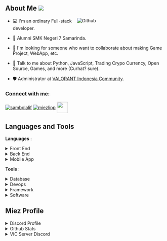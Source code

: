 <h2> About Me <img src = "https://media0.giphy.com/media/KDDpcKigbfFpnejZs6/giphy.gif?cid=ecf05e47oy6f4zjs8g1qoiystc56cu7r9tb8a1fe76e05oty&rid=giphy.gif" width = 100px></h2>

<img width="55%" align="right" alt="Github" src="https://smkn7-smr.sch.id/uploads/konten/maxresdefault_(1).jpg" />


- 💻 I'm an ordinary Full-stack developer.

- 🎒 Alumni SMK Negeri 7 Samarinda.

- 👯 I'm looking for someone who want to collaborate about making Game Project, WebApp, etc. 

- 💬 Talk to me about Python, JavaScript, Trading Crypo Currency, Open Source, Games, and more (Curhat? sure).

- 🛡️ Administrator at [VALORANT Indonesia Community](https://discord.gg/valorantindonesia).

<h3 align="left">Connect with me:</h3>
<p align="left">
<a href="https://fb.com/sambolalif" target="blank"><img align="center" src="https://raw.githubusercontent.com/rahuldkjain/github-profile-readme-generator/master/src/images/icons/Social/facebook.svg" alt="sambolalif" height="30" width="40" /></a>
<a href="https://instagram.com/miezlipp" target="blank"><img align="center" src="https://raw.githubusercontent.com/rahuldkjain/github-profile-readme-generator/master/src/images/icons/Social/instagram.svg" alt="miezlipp" height="30" width="40" /></a>
<a href="https://api.whatsapp.com/send?phone=081350102291&text=Mengocok" target="blank"><img align="center" src="https://seeklogo.com/images/W/whatsapp-icon-logo-8CA4FB831E-seeklogo.com.png" height="35" width="35" /></a>

 
## Languages and Tools
  
  <a align="left"> <b>Languages</b> : </a>

<details>
  
  <summary> Front End </summary>
  
  <code><a href="https://www.w3.org/html/" target="_blank"><span>HTML 5</span><img height="20" src="https://raw.githubusercontent.com/WilloIzCitron/WilloIzCitron/447d57790bc691f7d3cfd303ee6826543d14d1e9/HTML5_Logo.svg"></a></code>
  <code><a href="https://www.w3schools.com/css/" target="_blank"><span>CSS</span><img height="20" src="https://github.com/WilloIzCitron/WilloIzCitron/blob/main/CSS3_logo_and_wordmark.svg.png"></a></code>
  <code><a href="https://vuejs.org/" target="_blank"><span>Vue.js</span><img height="20" src="https://raw.githubusercontent.com/devicons/devicon/master/icons/vuejs/vuejs-original-wordmark.svg"></a></code>
  <code><a href="https://nodejs.org" target="_blank"><span>node.js</span><img height="20" src="https://raw.githubusercontent.com/WilloIzCitron/readme-profile-source/main/nodejs-seeklogo.com.svg"></a></code>
  <code><a href="https://developer.mozilla.org/en-US/docs/Web/JavaScript" target="_blank"><span>Java Script</span><img height="20" src="https://upload.wikimedia.org/wikipedia/commons/thumb/6/6a/JavaScript-logo.png/600px-JavaScript-logo.png"></a></code>
  <code><a href="https://reactjs.org/" target="_blank"><span>react.js</span><img height="20" src="https://raw.githubusercontent.com/devicons/devicon/master/icons/react/react-original-wordmark.svg"></a></code>
  
</details>

<details>

  <summary> Back End </summary>
  
  <code><a href="https://www.python.org" target="_blank"><span>Python</span><img height="20" src="https://raw.githubusercontent.com/WilloIzCitron/WilloIzCitron/447d57790bc691f7d3cfd303ee6826543d14d1e9/Python-logo-notext.svg"></a></code>
  <code><a href="https://www.cplusplus.com/" target="_blank"><span>C++</span><img height="20" src="https://raw.githubusercontent.com/devicons/devicon/master/icons/cplusplus/cplusplus-original.svg"></a></code>
   <code><a href="https://www.java.com/" target="_blank"><span>Java</span><img height="20" src="https://raw.githubusercontent.com/devicons/devicon/master/icons/java/java-original.svg"></a></code>
   <code><a href="https://www.php.net/" target="_blank"><span>PHP</span><img height="20" src="https://raw.githubusercontent.com/devicons/devicon/master/icons/php/php-original.svg"></a></code>
  

</details>

<details>

  <summary> Mobile App </summary>
  
  <code><a href="https://flutter.dev/" target="_blank"><span>Flutter</span><img height="20" src="https://www.vectorlogo.zone/logos/flutterio/flutterio-icon.svg"></a></code>
  <code><a href="https://dart.dev/" target="_blank"><span>Dart</span><img height="20" src="https://www.vectorlogo.zone/logos/dartlang/dartlang-icon.svg"></a></code>
  
</details>
  
   <a align="left"> <b>Tools</b> : </a>

  <details>

  <summary> Database </summary>
  
  <code><a href="https://www.mongodb.com/" target="_blank"><span>mongoDB</span><img height="20" src="https://raw.githubusercontent.com/devicons/devicon/master/icons/mongodb/mongodb-original-wordmark.svg"></a></code>
  <code><a href="https://www.mysql.com/" target="_blank"><span>MySQL</span><img height="20" src="https://raw.githubusercontent.com/devicons/devicon/master/icons/mysql/mysql-original-wordmark.svg"></a></code>
  
</details>
  
  <details>

  <summary> Devops </summary>
  
  <code><a href="https://www.jenkins.io/" target="_blank"><span>Jenkins</span><img height="20" src="https://www.vectorlogo.zone/logos/jenkins/jenkins-icon.svg"></a></code>
  <code><a href="https://www.w3schools.com/whatis/whatis_cli.asp" target="_blank"><span>bash</span><img height="20" src="https://img.icons8.com/plasticine/452/bash.png"></a></code>
   <code><a href="https://www.docker.com/" target="_blank"><span>Docker</span><img height="20" src="https://raw.githubusercontent.com/devicons/devicon/master/icons/docker/docker-original-wordmark.svg"></a></code>
  
</details>
  
  <details>

  <summary> Framework </summary>
  
  <code><a href="https://laravel.com/" target="_blank"><span>Laravel</span><img height="20" src="https://raw.githubusercontent.com/devicons/devicon/master/icons/laravel/laravel-plain-wordmark.svg"></a></code>
  <code><a href="https://dotnet.microsoft.com/" target="_blank"><span>dotnet</span><img height="20" src="https://raw.githubusercontent.com/devicons/devicon/master/icons/dot-net/dot-net-original-wordmark.svg"></a></code>
  
</details>
   
  <details>

  <summary> Software </summary>
  
  <code><a href="https://www.kuyhaa-me.com/adobe-photoshop-2021-full-terbaru.html" target="_blank"><span>Adobe Photoshop</span><img height="20" src="https://raw.githubusercontent.com/devicons/devicon/master/icons/photoshop/photoshop-line.svg"></a></code>
  <code><a href="https://www.kuyhaa-me.com/adobe-illustrator-cc-2021-terbaru.html" target="_blank"><span>Adobe Illustrator</span><img height="20" src="https://www.vectorlogo.zone/logos/adobe_illustrator/adobe_illustrator-icon.svg"></a></code>
  <code><a href="https://www.figma.com/" target="_blank"><span>Figma</span><img height="20" src="https://www.vectorlogo.zone/logos/figma/figma-icon.svg"></a></code>
  <code><a href="https://www.blender.org/" target="_blank"><span>Blender</span><img height="20" src="https://download.blender.org/branding/community/blender_community_badge_white.svg"></a></code>
    
</details>

<h2> Miez Profile </h2>

<details>
  
  <summary> Discord Profile </summary>
  
[![Discord](https://discord.c99.nl/widget/theme-2/312916765078192139.png)](https://discord.com/users/312916765078192139)

</details>

<details>

  <summary> Github Stats </summary>
  
[![Top Langs](https://github-readme-stats.vercel.app/api/top-langs/?username=miezbot&layout=compact)](https://github.com/anuraghazra/github-readme-stats)

![Miez's GitHub stats](https://github-readme-stats.vercel.app/api?username=miezbot&show_icons=true&theme=radical)

<p><img align="center" src="https://github-readme-streak-stats.herokuapp.com/?user=miezbot&" alt="miezbot" /></p>
  
</details>

<details>
  <summary> VIC Server Discord </summary>
<img src="https://discordapp.com/api/guilds/703616272272982078/widget.png?style=banner4" alt="Discord Banner 4"/>
  </details>

